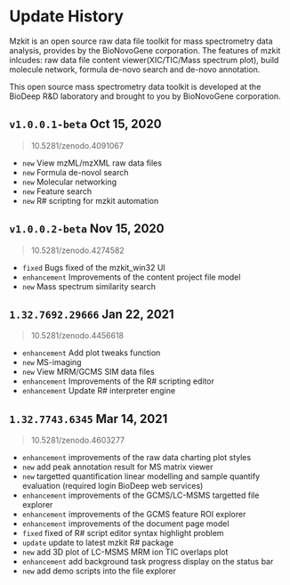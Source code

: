 # Update History

Mzkit is an open source raw data file toolkit for mass spectrometry data analysis, provides by the BioNovoGene corporation. The features of mzkit inlcudes: raw data file content viewer(XIC/TIC/Mass spectrum plot), build molecule network, formula de-novo search and de-novo annotation.

This open source mass spectrometry data toolkit is developed at the BioDeep R&D laboratory and brought to you by BioNovoGene corporation.

## ``v1.0.0.1-beta`` Oct 15, 2020

> 10.5281/zenodo.4091067

+ ``new`` View mzML/mzXML raw data files
+ ``new`` Formula de-novol search
+ ``new`` Molecular networking
+ ``new`` Feature search
+ ``new`` R# scripting for mzkit automation

## ``v1.0.0.2-beta`` Nov 15, 2020

> 10.5281/zenodo.4274582

+ ``fixed`` Bugs fixed of the mzkit_win32 UI
+ ``enhancement`` Improvements of the content project file model
+ ``new`` Mass spectrum similarity search

## ``1.32.7692.29666`` Jan 22, 2021

> 10.5281/zenodo.4456618

+ ``enhancement`` Add plot tweaks function
+ ``new`` MS-imaging
+ ``new`` View MRM/GCMS SIM data files
+ ``enhancement`` Improvements of the R# scripting editor
+ ``enhancement`` Update R# interpreter engine

## ``1.32.7743.6345`` Mar 14, 2021

> 10.5281/zenodo.4603277

+ ``enhancement`` improvements of the raw data charting plot styles
+ ``new`` add peak annotation result for MS matrix viewer
+ ``new`` targetted quantification linear modelling and sample quantify evaluation (required login BioDeep web services)
+ ``enhancement`` improvements of the GCMS/LC-MSMS targetted file explorer 
+ ``enhancement`` improvements of the GCMS feature ROI explorer
+ ``enhancement`` improvements of the document page model
+ ``fixed`` fixed of R# script editor syntax highlight problem
+ ``update`` update to latest mzkit R# package
+ ``new`` add 3D plot of LC-MSMS MRM ion TIC overlaps plot
+ ``enhancement`` add background task progress display on the status bar
+ ``new`` add demo scripts into the file explorer